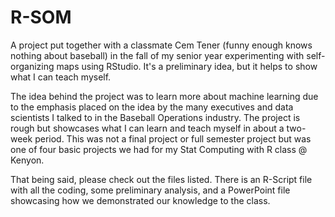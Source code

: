 # R-SOM
A project put together with a classmate Cem Tener (funny enough knows nothing about baseball) in the fall of my senior year experimenting with self-organizing maps using RStudio. It's a preliminary idea, but it helps to show what I can teach myself.

The idea behind the project was to learn more about machine learning due to the emphasis placed on the idea by the many executives and data scientists I talked to in the Baseball Operations industry. The project is rough but showcases what I can learn and teach myself in about a two-week period. This was not a final project or full semester project but was one of four basic projects we had for my Stat Computing with R class @ Kenyon. 

That being said, please check out the files listed. There is an R-Script file with all the coding, some preliminary analysis, and a PowerPoint file showcasing how we demonstrated our knowledge to the class.
